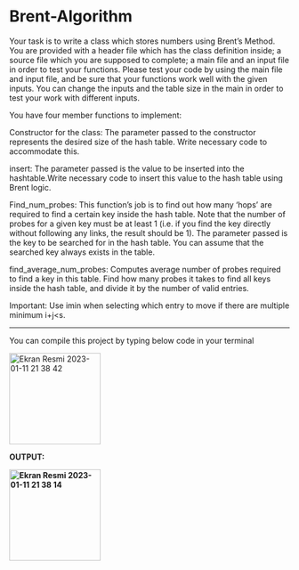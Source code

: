 # Brent-Algorithm
Your task is to write a class which stores numbers using Brent’s Method. You are provided with a header file which has the class definition inside; a source file which you are supposed to complete; a main file and an input file in order to test your functions. Please test your code by using the main file and input file, and be sure that your functions work well with the given inputs. You can change the inputs and the table size in the main in order to test your work with different inputs.

You have four member functions to implement:

Constructor for the class: The parameter passed to the constructor represents the desired size of the hash table. Write necessary code to accommodate this.

insert: The parameter passed is the value to be inserted into the hashtable.Write necessary code to insert this value to the hash table using Brent logic.

Find_num_probes: This function’s job is to find out how many ‘hops’ are required to find a certain key inside the hash table. Note that the number of probes for a given key must be at least 1 (i.e. if you find the key directly without following any links, the result should be 1). The parameter passed is the key to be searched for in the hash table. You can assume that the searched key always exists in the table.

find_average_num_probes: Computes average number of probes required to find a key in this table. Find how many probes it takes to find all keys inside the hash table, and divide it by the number of valid entries.

Important: Use imin when selecting which entry to move if there are multiple minimum i+j<s.

<hr>

You can compile this project by typing below code in your terminal

<img width="164" alt="Ekran Resmi 2023-01-11 21 38 42" src="https://user-images.githubusercontent.com/79373487/211914791-4f6acaaa-e31e-4c76-8f8c-b4f215ebe992.png">

<b>OUTPUT: 

<img width="164" alt="Ekran Resmi 2023-01-11 21 38 14" src="https://user-images.githubusercontent.com/79373487/211915043-5c94cd3b-4334-4d3b-bea8-903ea73c1ab5.png">
